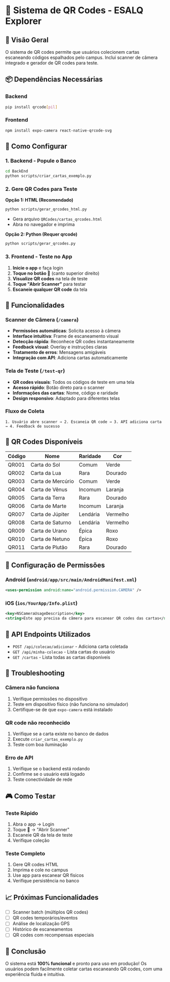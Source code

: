# 📱 Sistema de QR Codes - ESALQ Explorer

## 🎯 Visão Geral

O sistema de QR codes permite que usuários colecionem cartas escaneando códigos espalhados pelo campus. Inclui scanner de câmera integrado e gerador de QR codes para teste.

## 📦 Dependências Necessárias

### Backend
```bash
pip install qrcode[pil]
```

### Frontend
```bash
npm install expo-camera react-native-qrcode-svg
```

## 🚀 Como Configurar

### 1. Backend - Popule o Banco

```bash
cd BackEnd
python scripts/criar_cartas_exemplo.py
```

### 2. Gere QR Codes para Teste

**Opção 1: HTML (Recomendado)**
```bash
python scripts/gerar_qrcodes_html.py
```
- Gera arquivo `QRCodes/cartas_qrcodes.html`
- Abra no navegador e imprima

**Opção 2: Python (Requer qrcode)**
```bash
python scripts/gerar_qrcodes.py
```

### 3. Frontend - Teste no App

1. **Inicie o app** e faça login
2. **Toque no botão 🧪** (canto superior direito) 
3. **Visualize QR codes** na tela de teste
4. **Toque "Abrir Scanner"** para testar
5. **Escaneie qualquer QR code** da tela

## 📱 Funcionalidades

### Scanner de Câmera (`/camera`)

- **Permissões automáticas**: Solicita acesso à câmera
- **Interface intuitiva**: Frame de escaneamento visual
- **Detecção rápida**: Reconhece QR codes instantaneamente  
- **Feedback visual**: Overlay e instruções claras
- **Tratamento de erros**: Mensagens amigáveis
- **Integração com API**: Adiciona cartas automaticamente

### Tela de Teste (`/test-qr`)

- **QR codes visuais**: Todos os códigos de teste em uma tela
- **Acesso rápido**: Botão direto para o scanner
- **Informações das cartas**: Nome, código e raridade
- **Design responsivo**: Adaptado para diferentes telas

### Fluxo de Coleta

```
1. Usuário abre scanner → 2. Escaneia QR code → 3. API adiciona carta → 4. Feedback de sucesso
```

## 🎨 QR Codes Disponíveis

| Código | Nome | Raridade | Cor |
|--------|------|----------|-----|
| QR001 | Carta do Sol | Comum | Verde |
| QR002 | Carta da Lua | Rara | Dourado |
| QR003 | Carta de Mercúrio | Comum | Verde |
| QR004 | Carta de Vênus | Incomum | Laranja |
| QR005 | Carta da Terra | Rara | Dourado |
| QR006 | Carta de Marte | Incomum | Laranja |
| QR007 | Carta de Júpiter | Lendária | Vermelho |
| QR008 | Carta de Saturno | Lendária | Vermelho |
| QR009 | Carta de Urano | Épica | Roxo |
| QR010 | Carta de Netuno | Épica | Roxo |
| QR011 | Carta de Plutão | Rara | Dourado |

## 🔧 Configuração de Permissões

### Android (`android/app/src/main/AndroidManifest.xml`)
```xml
<uses-permission android:name="android.permission.CAMERA" />
```

### iOS (`ios/YourApp/Info.plist`)
```xml
<key>NSCameraUsageDescription</key>
<string>Este app precisa da câmera para escanear QR codes das cartas</string>
```

## 🎯 API Endpoints Utilizados

- `POST /api/colecao/adicionar` - Adiciona carta coletada
- `GET /api/minha-colecao` - Lista cartas do usuário
- `GET /cartas` - Lista todas as cartas disponíveis

## 🐛 Troubleshooting

### Câmera não funciona
1. Verifique permissões no dispositivo
2. Teste em dispositivo físico (não funciona no simulador)
3. Certifique-se de que `expo-camera` está instalado

### QR code não reconhecido
1. Verifique se a carta existe no banco de dados
2. Execute `criar_cartas_exemplo.py`
3. Teste com boa iluminação

### Erro de API
1. Verifique se o backend está rodando
2. Confirme se o usuário está logado
3. Teste conectividade de rede

## 🎮 Como Testar

### Teste Rápido
1. Abra o app → Login
2. Toque 🧪 → "Abrir Scanner" 
3. Escaneie QR da tela de teste
4. Verifique coleção

### Teste Completo
1. Gere QR codes HTML
2. Imprima e cole no campus
3. Use app para escanear QR físicos
4. Verifique persistência no banco

## 📈 Próximas Funcionalidades

- [ ] Scanner batch (múltiplos QR codes)
- [ ] QR codes temporários/eventos
- [ ] Análise de localização GPS
- [ ] Histórico de escaneamentos
- [ ] QR codes com recompensas especiais

## 🎉 Conclusão

O sistema está **100% funcional** e pronto para uso em produção! Os usuários podem facilmente coletar cartas escaneando QR codes, com uma experiência fluida e intuitiva.
